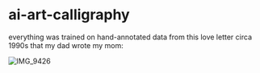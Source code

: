 # ai-art-calligraphy

everything was trained on hand-annotated data from this love letter circa 1990s that my dad wrote my mom:

![IMG_9426](https://github.com/user-attachments/assets/a390c99d-5d1c-4db7-b416-28c3272ef606)
